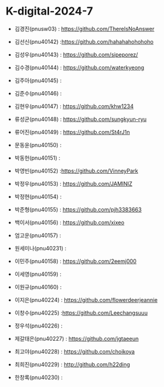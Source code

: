# K-digital-2024-7
 
+ 김경진(pnusw03) : https://github.com/ThereIsNoAnswer
+ 김선신(pnu40142) :https://github.com/hahahahohohoho
+ 김성우(pnu40143) : https://github.com/sipeporez/
+ 김수경(pnu40144) : https://github.com/waterkyeong
 
+ 김주아(pnu40145) :
+ 김준수(pnu40146) :
+ 김현우(pnu40147) : https://github.com/khw1234
 
+ 류성균(pnu40148) : https://github.com/sungkyun-ryu 
+ 류어진(pnu40149) : https://github.com/St4rJ1n 

+ 문동윤(pnu40150) :
+ 박동헌(pnu40151) :

+ 박영빈(pnu40152) :https://github.com/VinneyPark
+ 박정우(pnu40153) : https://github.com/JAMINIZ 
+ 박정현(pnu40154) :

+ 박준형(pnu40155) : https://github.com/pjh3383663
+ 백이서(pnu40156) : https://github.com/xixeo
+ 엄고운(pnu40157) :
+ 원세미나(pnu40231) :
+ 이민주(pnu40158) : https://github.com/2eemj000
+ 이세영(pnu40159) :
+ 이원규(pnu40160) :

+ 이지은(pnu40224) : https://github.com/flowerdeerjeannie
+ 이창수(pnu40225) :https://github.com/Leechangsuuu
 
+ 정우석(pnu40226) :
 
+ 제갈태은(pnu40227) : https://github.com/jgtaeeun
+ 최고야(pnu40228) : https://github.com/choikoya
+ 최희진(pnu40229) : http://github.com/h22ding
 
+ 한창록(pnu40230) : 

